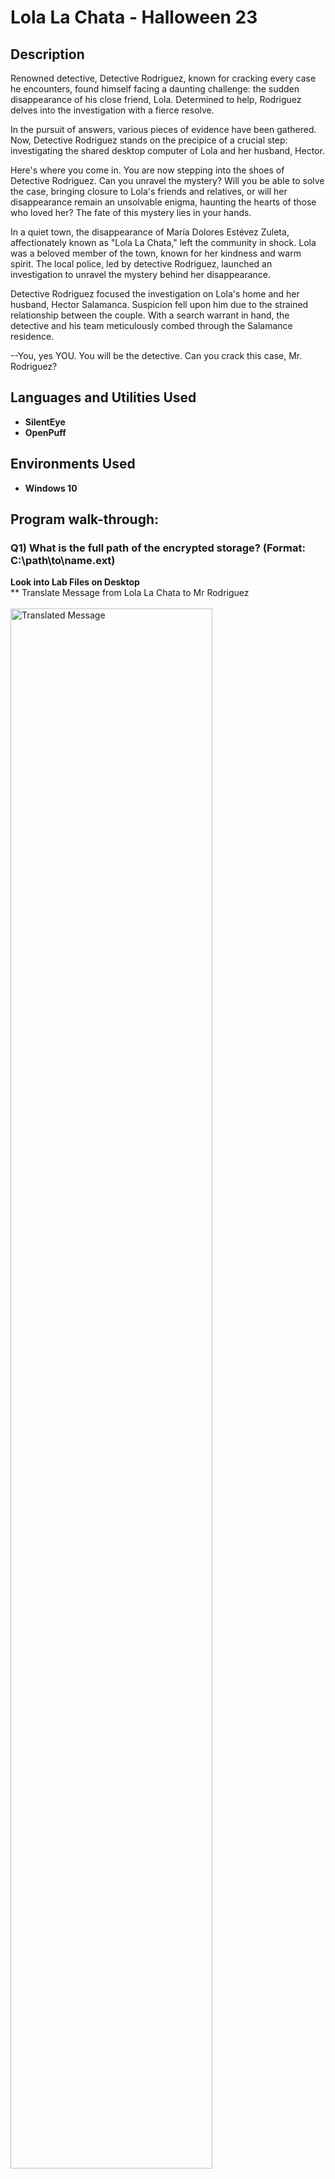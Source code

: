 <h1>Lola La Chata - Halloween 23</h1>

 <!-- ### [YouTube Demonstration](https://youtu.be/7eJexJVCqJo)/> -->

<h2>Description</h2>
Renowned detective, Detective Rodriguez, known for cracking every case he encounters, found himself facing a daunting challenge: the sudden disappearance of his close friend, Lola. Determined to help, Rodriguez delves into the investigation with a fierce resolve.

In the pursuit of answers, various pieces of evidence have been gathered. Now, Detective Rodriguez stands on the precipice of a crucial step: investigating the shared desktop computer of Lola and her husband, Hector.

Here's where you come in. You are now stepping into the shoes of Detective Rodriguez. Can you unravel the mystery? Will you be able to solve the case, bringing closure to Lola's friends and relatives, or will her disappearance remain an unsolvable enigma, haunting the hearts of those who loved her? The fate of this mystery lies in your hands.

In a quiet town, the disappearance of María Dolores Estévez Zuleta, affectionately known as "Lola La Chata," left the community in shock. Lola was a beloved member of the town, known for her kindness and warm spirit. The local police, led by detective Rodriguez, launched an investigation to unravel the mystery behind her disappearance.

Detective Rodriguez focused the investigation on Lola's home and her husband, Hector Salamanca. Suspicion fell upon him due to the strained relationship between the couple. With a search warrant in hand, the detective and his team meticulously combed through the Salamance residence.

--You, yes YOU. You will be the detective. Can you crack this case, Mr. Rodriguez?
<br />


<h2>Languages and Utilities Used</h2>

- <b>SilentEye</b> 
- <b>OpenPuff</b>

<h2>Environments Used </h2>

- <b>Windows 10</b>

<h2>Program walk-through:</h2>

<p align="center">
<h3>Q1) What is the full path of the encrypted storage? (Format: C:\path\to\name.ext)</h3>
<b>Look into Lab Files on Desktop</b> <br/>
** Translate Message from Lola La Chata to Mr Rodriguez <br /> <br />
<img src="https://github.com/nickstrunk/LolaLaChata-Halloween23/assets/165805194/49faa3bf-5d8b-471a-be1d-2f4101a8ffbc)" height="80%" width="80%" alt="Translated Message"/>
<br />
<br />
** Read More About Scenario <br /> <br />
<img src="https://github.com/nickstrunk/LolaLaChata-Halloween23/assets/165805194/ae817c95-8d87-4d61-a4eb-636352910366" height="80%" width="80%" alt="Translated Message"/>
<br />
<br />
<b>Browse Program Files for Clues to Installed Software</b> <br/>
** OSINT VeraCrypt - Disk Encryption Software <br /> <br />
<img src="https://github.com/nickstrunk/LolaLaChata-Halloween23/assets/165805194/f03ce4a0-be94-45ce-9f13-86a7aa55fe59" height="80%" width="80%" alt="VeraCrypt Found"/>
<br />
<br />
<b>Investigate VeraCrypt files</b> <br/>
** OSINT .hc VeraCrypt File Extension - Encrypted files with VeraCrypt <br />
** ANSWER TO Q1) C:\Program Files\VeraCrypt\HectorFiles.hc <br /> <br />
<img src="https://github.com/nickstrunk/LolaLaChata-Halloween23/assets/165805194/0a1406c3-7b2a-4883-a2f0-0893362a1400" height="80%" width="80%" alt="VeraCrypt Found"/>
<br />
<br />

<h3>Q2) What Encryption Algorithm and Type of the encrypted storage? (Format: algorithm, type)</h3>
<b>Decrypt storage and mount to open drives</b> <br/>
** Select HectorFiles.hc - Need Password to mount<br />
** Investigate running tools - Ditto <br />
** OSINT Ditto - Clipboard Manager (password could be copied to clipboard at some point) <br />
** Try possible passwords from Ditto <br />
** Found one that worked <br /> <br />
<img src="https://github.com/nickstrunk/LolaLaChata-Halloween23/assets/165805194/7bb486b8-8b6d-4e93-8c93-a0b2bfc16d08" height="80%" width="80%" alt="Translated Message"/>
<br />
<br />
** ANSWER TO Q2) AES, hidden <br /> <br />
<img src="https://github.com/nickstrunk/LolaLaChata-Halloween23/assets/165805194/4dc817fe-ca4b-4c8d-91b0-88d04408e273" height="80%" width="80%" alt="VeraCrypt Found"/>
<br />
<br />

<h3>Q3) What is the version of the steno tool used to decode the secret message found inside MyDealLola.jpg? (Format: X.X.X)</h3>
<b>Look into silenteye or openpuff as possible steno tool used (HINT: listed as investigation tags)</b> <br/>
** Investigating Program Files again but not finding anything related to silenteye or openpuff <br />
** Enabled hidden files under View > check Hidden items - No clues in local drive <br />
** FOUND silenteye - Enabled hidden files in disk with HectorFiles (hidden folder "hate") <br /> <br />
<img src="https://github.com/nickstrunk/LolaLaChata-Halloween23/assets/165805194/83a0a1e2-31af-40aa-a0c3-6b4b66429e8b" height="80%" width="80%" alt="Translated Message"/>
<br />
<br />
<b>Investigate silenteye</b> <br />
** Run silenteye.exe as Admin > Check for update - displays version <br />
** ANSWER TO Q3) 0.4.1 <br /> <br />
<img src="https://github.com/nickstrunk/LolaLaChata-Halloween23/assets/165805194/18a5dd13-a3ce-45cd-ac17-2ec77e5a7601" height="80%" width="80%" alt="Translated Message"/>
<br />
<br />

<h3>Q4) What is the verion of the steno tool used to unhide this secret letter form an audio file? (Format: X.XX)</h3>
<b>Investigate decoding MyDealLola.jpg</b> <br/>
** Open in silenteye > Decode > Passphrase: (potential passphrases from Ditto) <br />
** FOUND Passphrase that worked: juarez (message contains potential future password)<br /> <br />
<img src="https://github.com/nickstrunk/LolaLaChata-Halloween23/assets/165805194/b1058681-9603-4393-9a93-b8bf2eeb4001" height="80%" width="80%" alt="Translated Message"/>
<br />
<br />
<b>Investigate using new potential password to mount HectorFiles again</b> <br />
** Dismount HecktorFiles > Remount HectorFies using password: romanceisdead > Successfully mounts <br />
** Mounted drive now shows more and new folders and files > "hate" now contains OpenPuff (OSINT: Steganography tool) <br /)
** Run OpenPuff as Admin > Version displayed in top left of application <br />
** ANSWER TO Q4) 4.01 <br /> <br />
<img src="https://github.com/nickstrunk/LolaLaChata-Halloween23/assets/165805194/a85f9569-d7ca-4abb-85f5-740dd1309062" height="80%" width="80%" alt="Translated Message"/>
<br />
<br />

<h3>Q5) What is the full file name of the carrier audio file where Letter1_from_Gustavo.rtf can be found? (Format: filename.ext)</h3>
<b>Try using silenteye to decode MyDearLola.jpg </b> <br/>
**  Decode using Passphrase: juarez > decoded file From_Juarez.txt > Saved to Desktop <br /> <br />
<img src="https://github.com/nickstrunk/LolaLaChata-Halloween23/assets/165805194/c03c3204-e84e-4775-b263-7ba90ab098f7" height="80%" width="80%" alt="Translated Message"/>
<br />
<br />
<b>Investigate From_Juarez.txt</b> <br />
** Translate beginning line of Spanish to English <br /> <br />
<img src="https://github.com/nickstrunk/LolaLaChata-Halloween23/assets/165805194/260a57ff-7e97-4567-8dd8-06d4a8da3baf" height="80%" width="80%" alt="Translated Message"/>
<br />
<br />
<b>Using OpenPuff to unhide data with steps in From_Juarez.txt</b> <br />
** Add Carriers > BTLO REPLAY presents PRETIUM Retired Blue Team Lab Walkthrough.mp3 > Enter passwords A,B, uncheck C like instructed > Unhide! to Desktop <br />
** Complete same process for rest of files in Hector_Files according to instructions in From_Juarez.txt > Creates files Letter1_from_Gustavo, Letter2_from_Gustavo, info.txt, betrayal.txt<br />
** ANSWER TO Q5) BTLO REPLAY presents PRETIUM Retired Blue Team Lab Walkthrough.mp3 (found Letter1_from_Gustavor when unhidden)<br /> <br />
<img src="https://github.com/nickstrunk/LolaLaChata-Halloween23/assets/165805194/7009ea17-5883-4026-957e-0eddbed74bdd" height="80%" width="80%" alt="Translated Message"/>
<br />
<br />

<h3>Q6) What is the full file name of the carrier audio file where Letter2_from_Gustavo.rtf can be found? (Format: filename.ext)</h3>
** ANSWER TO Q6) Michael Jackson - Smooth Criminal (Official Video).mp3 (found Letter2_from_Gustavo when unhidden) <br />
<br />
<br />

<h3>Q7) Going back to Letters_To_Lola.rtf there is a highlighted word, What is the spanish word and its english counterpart? (Format: spanish, english)</h3>
** ANSWER TO Q7) traicion, betrayal <br />
<br />
<br />

<h3>Q8) What is the exact address where Detective Rodriguez can find Lola's body? (Format: Address)</h3>
** Letter1 decoded using spammimic.com with password: mydearlola  <br />
** ANSWER TO Q8) La Lomita, 45640 Tlajomulco de Zúñiga, Jalisco, Mexico <br /> <br />
<br />
<br />

<h3>Q9) What is the name of the other lover of Lola? (Format: Full Name)</h3>
** Investigate betrayal.txt <br />
** ANSWER TO Q9) Javier Antonio Rodríguez Morales <br /> <br />
<img src="https://github.com/nickstrunk/LolaLaChata-Halloween23/assets/165805194/2c6cabaa-ad76-47c0-8bdc-d1d38da544f0" height="80%" width="80%" alt="Translated Message"/>
<br />
<br />

<h3>Q10) Who killed Lola? (Format: Full Name)</h3>
** Translate info.txt from Spanish to English<br />
** ANSWER TO Q10) Gustavo de Jesús Gaviria Rivero <br /> <br />
<img src="https://github.com/nickstrunk/LolaLaChata-Halloween23/assets/165805194/03e1b4a3-18db-4f84-a923-3989a41244cd" height="80%" width="80%" alt="Translated Message"/>
<br />
<br />


<h3>Q11) Who plotted the kill of Lola and Javier? (Format: Name)</h3>
** In HectorFiles > To_Detective_Rodriguez.txt > Tells who ordered the killings <br />
** ANSWER TO Q11) Hector <br /> <br />
<img src="https://github.com/nickstrunk/LolaLaChata-Halloween23/assets/165805194/1f6dbaee-9706-4360-80bd-79e3ec30296a" height="80%" width="80%" alt="Translated Message"/>
<br />
<br />

<h3>Q12) What cartel does Hector Salamanca belong? Perform OSINT (Format: Cartel Name)</h3>
** ANSWER TO Q12) Juarez <br />
<br />
<br />

<h3>Q13) Finally, What is the exact GPS location of Lola’s body? - WRITE DOWN YOUR ANSWER, YOU'LL NEED IT FOR THE FINAL HALLOWEEN LAB! (Format: longitude, latitude)</h3>
** Letter2 decoded using spammimic.com with password: mydearlola  <br />
** ANSWER TO Q13) 20.480135, -103.44236 <br /> <br />
<br />
<br />
</p>

<!--
 ```diff
- text in red
+ text in green
! text in orange
# text in gray
@@ text in purple (and bold)@@
```
--!>
